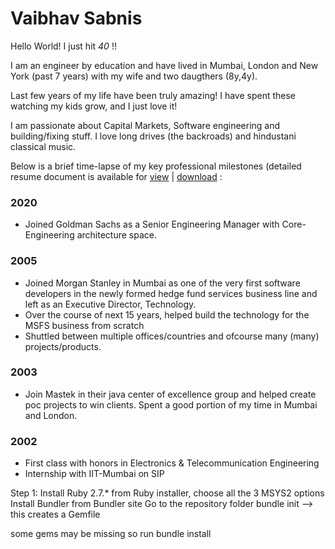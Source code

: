 # Vaibhav Sabnis 

Hello World! I just hit *40* !! 

I am an engineer by education and have lived in Mumbai, London and New York (past 7 years) with my wife and two daugthers (8y,4y).

Last few years of my life have been truly amazing! I have spent these watching my kids grow, and I just love it! 

I am passionate about Capital Markets, Software engineering and building/fixing stuff. I love long drives (the backroads) and hindustani classical music. 

Below is a brief time-lapse of my key professional milestones (detailed resume document is available for [view](
https://docs.google.com/gview?url=https://github.com/vaibhavsabnis/vaibhavsabnis.github.io/raw/master/resume/vs/Vaibhav%20Sabnis.pdf&embedded=true") | [download](https://github.com/vaibhavsabnis/vaibhavsabnis.github.io/raw/master/resume/vs/Vaibhav%20Sabnis.pdf) : 
### 2020 
* Joined Goldman Sachs as a Senior Engineering Manager with Core-Engineering architecture space. 

### 2005 
* Joined Morgan Stanley in Mumbai as one of the very first software developers in the newly formed hedge fund services business line and left as an Executive Director, Technology. 
* Over the course of next 15 years, helped build the technology for the MSFS business from scratch   
* Shuttled between multiple offices/countries and ofcourse many (many) projects/products. 

### 2003
* Join Mastek in their java center of excellence group and helped create poc projects to win clients. Spent a good portion of my time in Mumbai and London. 

### 2002
* First class with honors in Electronics & Telecommunication Engineering 
* Internship with IIT-Mumbai on SIP


Step 1: 
Install Ruby 2.7.* from Ruby installer, choose all the 3 MSYS2 options
Install Bundler from Bundler site 
Go to the repository folder 
    bundle init --> this creates a Gemfile

some gems may be missing so run 
bundle install 
